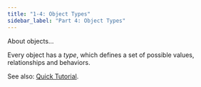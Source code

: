 ```yaml
---
title: "1-4: Object Types"
sidebar_label: "Part 4: Object Types"
---
```


About objects...

Every object has a _type_, which defines a set of possible values, relationships and behaviors.

See also: [Quick Tutorial](../tutorial/object-types).
